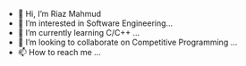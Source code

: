 - 👋 Hi, I’m Riaz Mahmud
- 👀 I’m interested in Software Engineering...
- 🌱 I’m currently learning C/C++ ...
- 💞️ I’m looking to collaborate on Competitive Programming ...
- 📫 How to reach me ...

<!---
engineerriazmahmud/engineerriazmahmud is a ✨ special ✨ repository because its `README.md` (this file) appears on your GitHub profile.
You can click the Preview link to take a look at your changes.
--->
